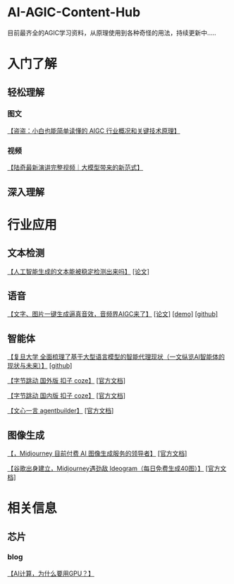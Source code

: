 # AI-AGIC-Content-Hub
目前最齐全的AGIC学习资料，从原理使用到各种奇怪的用法，持续更新中.....



# 入门了解

## 轻松理解

### 图文
[【盗盗：小白也能简单读懂的 AIGC 行业概况和关键技术原理】](https://zhuanlan.zhihu.com/p/622473687)

### 视频
[【陆奇最新演讲完整视频｜大模型带来的新范式】](https://link.zhihu.com/?target=https%3A//www.bilibili.com/video/BV1mM4y147qw/%3Fbuvid%3DXX00EC2041DDFC5680B46D540BCE7296D1FFB%26is_story_h5%3Dfalse%26mid%3DQFQ87h7KxCb0tA46cuAeFg%253D%253D%26p%3D1%26plat_id%3D116%26share_from%3Dugc%26share_medium%3Dandroid%26share_plat%3Dandroid%26share_session_id%3D035c441b-7b16-43fc-ace1-db11d7e784ad%26share_source%3DWEIXIN%26share_tag%3Ds_i%26timestamp%3D1687693807%26unique_k%3D5KFH52O%26up_id%3D602125886%26vd_source%3D17e0f34d1fb4329e74bc1be88f53a82a)


## 深入理解





# 行业应用

## 文本检测

[【人工智能生成的文本能被稳定检测出来吗】](https://arxiv.org/pdf/2303.11156) [[论文]](https://arxiv.org/pdf/2303.11156) 

## 语音
[【文字、图片一键生成逼真音效，音频界AIGC来了】](https://arxiv.org/abs/2301.12661) [[论文]](https://text-to-audio.github.io/paper.pdf) [[demo]](https://text-to-audio.github.io/) [[github]](https://github.com/Text-to-Audio/Make-An-Audio) 

## 智能体

[【复旦大学 全面梳理了基于大型语言模型的智能代理现状（一文纵览AI智能体的现状与未来）】](https://arxiv.org/abs/2309.07864) [[github]](https://github.com/WooooDyy/LLM-Agent-Paper-List)


[【字节跳动 国外版 扣子 coze】](https://www.coze.com) [[官方文档]](https://www.coze.com/docs/guides/quickstart)

[【字节跳动 国内版 扣子 coze】](https://www.coze.cn)  [[官方文档]](https://www.coze.cn/docs/guides/quickstart)

[【文心一言 agentbuilder】](https://agents.baidu.com)  [[官方文档]](https://agents.baidu.com/docs/intelligent-agent/zero_code_develop/)

## 图像生成
[【，Midjourney 目前付费 AI 图像生成服务的领导者】](https://www.midjourney.com/)  [[官方文档]](https://docs.midjourney.com/)

[【谷歌出身建立，Midjourney遇劲敌 Ideogram（每日免费生成40图）】](https://ideogram.ai/t/explore)  [[官方文档]](https://docs.ideogram.ai/)



# 相关信息
## 芯片
### blog
[【AI计算，为什么要用GPU？】](https://zhuanlan.zhihu.com/p/675702796)
